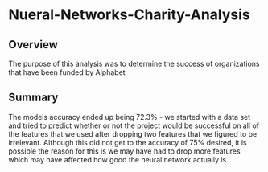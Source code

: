 # Nueral-Networks-Charity-Analysis

## Overview

The purpose of this analysis was to determine the success of organizations that have been funded by Alphabet

## Summary

The models accuracy ended up being 72.3% - we started with a data set and tried to predict whether or not the project would be successful on all of the features that we used after dropping two features that we figured to be irrelevant. Although this did not get to the accuracy of 75% desired, it is possible the reason for this is we may have had to drop more features which may have affected how good the neural network actually is.
